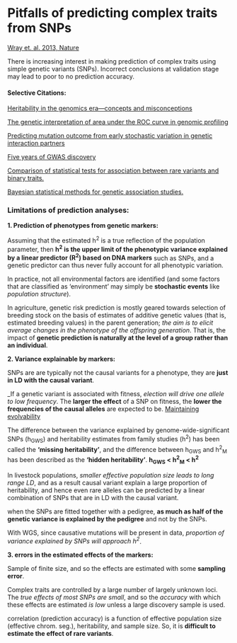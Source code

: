 # Pitfalls of predicting complex traits from SNPs
[Wray et. al. 2013, Nature](https://www.nature.com/articles/nrg3457)

There is increasing interest in making prediction of complex traits using simple genetic variants (SNPs).
Incorrect conclusions at validation stage may lead to poor to no prediction accuracy.

#### Selective Citations:
[Heritability in the genomics era—concepts and misconceptions](https://www.nature.com/articles/nrg2322)

[The genetic interpretation of area under the ROC curve in genomic profiling](http://dx.plos.org/10.1371/journal.pgen.1000864)

[Predicting mutation outcome from early stochastic variation in genetic interaction partners](https://www.nature.com/articles/nature10665)

[Five years of GWAS discovery](https://www.sciencedirect.com/science/article/pii/S0002929711005337?via%3Dihub)

[Comparison of statistical tests for association between rare variants and binary traits.](https://journals.plos.org/plosone/article?id=10.1371/journal.pone.0042530)

[Bayesian statistical methods for genetic association studies.](https://www.nature.com/articles/nrg2615)


### Limitations of prediction analyses:

__1.  Prediction of phenotypes from genetic markers:__

Assuming that the estimated h<sup>2</sup> is a true reflection of the population parameter, then __h<sup>2</sup> is the upper limit of the phenotypic variance explained by a linear predictor (R<sup>2</sup>) based on DNA markers__ such as SNPs, and a genetic predictor can thus never fully account for all phenotypic variation.

In practice, not all environmental factors are identified (and some factors that are classified as ‘environment’ may simply be __stochastic events__ like _population structure_).

In agriculture, genetic risk prediction is mostly geared towards selection of breeding stock on the basis of estimates of additive genetic values (that is, estimated breeding values) in the parent generation; _the aim is to elicit average changes in the phenotype of the offspring generation_. That is, the impact of __genetic prediction is naturally at the level of a group rather than an individual__.

__2.  Variance explainable by markers:__

SNPs are are typically not the causal variants for a phenotype, they are __just in LD with the causal variant__.

_If a genetic variant is associated with fitness, _election will drive one allele to low frequency_.
The __larger the effect__ of a SNP on fitness, the __lower the frequencies of the causal alleles__ are expected to be. [Maintaining evolvability](https://www.ncbi.nlm.nih.gov/pubmed/19147924)

The difference between the variance explained by genome-wide-significant SNPs (h<sub>GWS</sub>) and heritability estimates from family studies (h<sup>2</sup>) has been called the __‘missing heritability’__, and the difference between h<sub>GWS</sub> and h<sup>2</sup><sub>M</sub> has been described as the  __‘hidden heritability’__.
__h<sub>GWS</sub> < h<sup>2</sup><sub>M</sub> < h<sup>2</sup>__

In livestock populations, _smaller effective population size leads to long range LD_, and as a result causal variant explain a large proportion of heritability, and hence even rare alleles can be predicted by a linear combination of SNPs that are in LD with the causal variant.

when the SNPs are fitted together with a pedigree, __as much as half of the genetic variance is explained by the pedigree__ and not by the SNPs.

With WGS, since causative mutations will be present in data, _proportion of variance explained by SNPs will approach h<sup>2</sup>_.

__3. errors in the estimated effects of the markers:__

Sample of finite size, and so the effects are estimated with some __sampling error__.

Complex traits are controlled by a large number of largely unknown loci.
The _true effects of most SNPs are small_, and so the _accuracy_ with which these effects are estimated _is low_ unless a large discovery sample is used.

correlation (prediction accuracy) is a function of effective population size (effective chrom. seg.), heritability, and sample size. So, it is __difficult to estimate the effect of rare variants__.






